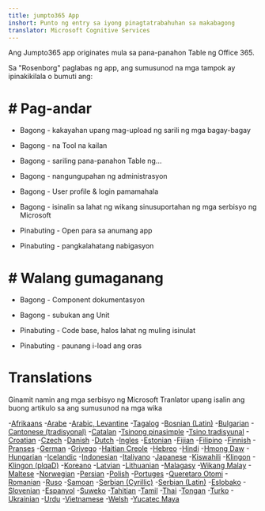 ```yaml
---
title: jumpto365 App
inshort: Punto ng entry sa iyong pinagtatrabahuhan sa makabagong
translator: Microsoft Cognitive Services
---
```



Ang Jumpto365 app originates mula sa pana-panahon Table ng Office 365. 

Sa "Rosenborg" paglabas ng app, ang sumusunod na mga tampok ay ipinakikilala o bumuti ang:

# # Pag-andar

* Bagong - kakayahan upang mag-upload ng sarili ng mga bagay-bagay

* Bagong - na Tool na kailan

* Bagong - sariling pana-panahon Table ng...

* Bagong - nangungupahan ng administrasyon

* Bagong - User profile & login pamamahala

* Bagong - isinalin sa lahat ng wikang sinusuportahan ng mga serbisyo ng Microsoft

* Pinabuting - Open para sa anumang app

* Pinabuting - pangkalahatang nabigasyon

# # Walang gumaganang

* Bagong - Component dokumentasyon

* Bagong - subukan ang Unit

* Pinabuting - Code base, halos lahat ng muling isinulat

* Pinabuting - paunang i-load ang oras


# Translations
Ginamit namin ang mga serbisyo ng Microsoft Tranlator upang isalin ang buong artikulo sa ang sumusunod na mga wika

-[Afrikaans](https://preview.app.jumpto365.com/tool/jumpto365/language/af)
-[Arabe](https://preview.app.jumpto365.com/tool/jumpto365/language/ar)
-[Arabic, Levantine](https://preview.app.jumpto365.com/tool/jumpto365/language/apc)
-[Tagalog](https://preview.app.jumpto365.com/tool/jumpto365/language/bn)
-[Bosnian (Latin)](https://preview.app.jumpto365.com/tool/jumpto365/language/bs)
-[Bulgarian](https://preview.app.jumpto365.com/tool/jumpto365/language/bg)
-[Cantonese (tradisyonal)](https://preview.app.jumpto365.com/tool/jumpto365/language/yue)
-[Catalan](https://preview.app.jumpto365.com/tool/jumpto365/language/ca)
-[Tsinong pinasimple](https://preview.app.jumpto365.com/tool/jumpto365/language/zh-Hans)
-[Tsino tradisyunal](https://preview.app.jumpto365.com/tool/jumpto365/language/zh-Hant)
-[Croatian](https://preview.app.jumpto365.com/tool/jumpto365/language/hr)
-[Czech](https://preview.app.jumpto365.com/tool/jumpto365/language/cs)
-[Danish](https://preview.app.jumpto365.com/tool/jumpto365/language/da)
-[Dutch](https://preview.app.jumpto365.com/tool/jumpto365/language/nl)
-[Ingles](https://preview.app.jumpto365.com/tool/jumpto365/language/en)
-[Estonian](https://preview.app.jumpto365.com/tool/jumpto365/language/et)
-[Fijian](https://preview.app.jumpto365.com/tool/jumpto365/language/fj)
-[Filipino](https://preview.app.jumpto365.com/tool/jumpto365/language/fil)
-[Finnish](https://preview.app.jumpto365.com/tool/jumpto365/language/fi)
-[Pranses](https://preview.app.jumpto365.com/tool/jumpto365/language/fr)
-[German](https://preview.app.jumpto365.com/tool/jumpto365/language/de)
-[Griyego](https://preview.app.jumpto365.com/tool/jumpto365/language/el)
-[Haitian Creole](https://preview.app.jumpto365.com/tool/jumpto365/language/ht)
-[Hebreo](https://preview.app.jumpto365.com/tool/jumpto365/language/he)
-[Hindi](https://preview.app.jumpto365.com/tool/jumpto365/language/hi)
-[Hmong Daw](https://preview.app.jumpto365.com/tool/jumpto365/language/mww)
-[Hungarian](https://preview.app.jumpto365.com/tool/jumpto365/language/hu)
-[Icelandic](https://preview.app.jumpto365.com/tool/jumpto365/language/is)
-[Indonesian](https://preview.app.jumpto365.com/tool/jumpto365/language/id)
-[Italiyano](https://preview.app.jumpto365.com/tool/jumpto365/language/it)
-[Japanese](https://preview.app.jumpto365.com/tool/jumpto365/language/ja)
-[Kiswahili](https://preview.app.jumpto365.com/tool/jumpto365/language/sw)
-[Klingon](https://preview.app.jumpto365.com/tool/jumpto365/language/tlh)
-[Klingon (plqaD)](https://preview.app.jumpto365.com/tool/jumpto365/language/tlh-Qaak)
-[Koreano](https://preview.app.jumpto365.com/tool/jumpto365/language/ko)
-[Latvian](https://preview.app.jumpto365.com/tool/jumpto365/language/lv)
-[Lithuanian](https://preview.app.jumpto365.com/tool/jumpto365/language/lt)
-[Malagasy](https://preview.app.jumpto365.com/tool/jumpto365/language/mg)
-[Wikang Malay](https://preview.app.jumpto365.com/tool/jumpto365/language/ms)
-[Maltese](https://preview.app.jumpto365.com/tool/jumpto365/language/mt)
-[Norwegian](https://preview.app.jumpto365.com/tool/jumpto365/language/nb)
-[Persian](https://preview.app.jumpto365.com/tool/jumpto365/language/fa)
-[Polish](https://preview.app.jumpto365.com/tool/jumpto365/language/pl)
-[Portuges](https://preview.app.jumpto365.com/tool/jumpto365/language/pt)
-[Queretaro Otomi](https://preview.app.jumpto365.com/tool/jumpto365/language/otq)
-[Romanian](https://preview.app.jumpto365.com/tool/jumpto365/language/ro)
-[Ruso](https://preview.app.jumpto365.com/tool/jumpto365/language/ru)
-[Samoan](https://preview.app.jumpto365.com/tool/jumpto365/language/sm)
-[Serbian (Cyrillic)](https://preview.app.jumpto365.com/tool/jumpto365/language/sr-Cyrl)
-[Serbian (Latin)](https://preview.app.jumpto365.com/tool/jumpto365/language/sr-Latn)
-[Eslobako](https://preview.app.jumpto365.com/tool/jumpto365/language/sk)
-[Slovenian](https://preview.app.jumpto365.com/tool/jumpto365/language/sl)
-[Espanyol](https://preview.app.jumpto365.com/tool/jumpto365/language/es)
-[Suweko](https://preview.app.jumpto365.com/tool/jumpto365/language/sv)
-[Tahitian](https://preview.app.jumpto365.com/tool/jumpto365/language/ty)
-[Tamil](https://preview.app.jumpto365.com/tool/jumpto365/language/ta)
-[Thai](https://preview.app.jumpto365.com/tool/jumpto365/language/th)
-[Tongan](https://preview.app.jumpto365.com/tool/jumpto365/language/to)
-[Turko](https://preview.app.jumpto365.com/tool/jumpto365/language/tr)
-[Ukrainian](https://preview.app.jumpto365.com/tool/jumpto365/language/uk)
-[Urdu](https://preview.app.jumpto365.com/tool/jumpto365/language/ur)
-[Vietnamese](https://preview.app.jumpto365.com/tool/jumpto365/language/vi)
-[Welsh](https://preview.app.jumpto365.com/tool/jumpto365/language/cy)
-[Yucatec Maya](https://preview.app.jumpto365.com/tool/jumpto365/language/yua)

